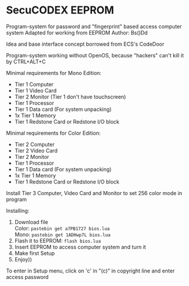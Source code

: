 # SecuCODEX EEPROM

Program-system for password and "fingerprint" based access computer system
Adapted for working from EEPROM
Author: Bs()Dd

Idea and base interface concept borrowed from ECS's CodeDoor

Program-system working without OpenOS, because "hackers" can't kill it by CTRL+ALT+C

Minimal requirements for Mono Edition:
 - Tier 1 Computer
 - Tier 1 Video Card
 - Tier 2 Monitor (Tier 1 don't have touchscreen)
 - Tier 1 Processor
 - Tier 1 Data card (For system unpacking)
 - 1x Tier 1 Memory
 - Tier 1 Redstone Card or Redstone I/O block

Minimal requirements for Color Edition:
 - Tier 2 Computer
 - Tier 2 Video Card
 - Tier 2 Monitor
 - Tier 1 Processor
 - Tier 1 Data card (For system unpacking)
 - 1x Tier 1 Memory
 - Tier 1 Redstone Card or Redstone I/O block

Install Tier 3 Computer, Video Card and Monitor to set 256 color mode in program

Installing:
 1. Download file  
    Color: `pastebin get a7PB1727 bios.lua`  
    Mono: `pastebin get 1ADHwp7L bios.lua`
 2. Flash it to EEPROM: `flash bios.lua`
 3. Insert EEPROM to access computer system and turn it
 4. Make first Setup
 5. Enjoy))
 
To enter in Setup menu, click on 'c' in "(c)" in copyright line and enter access password
